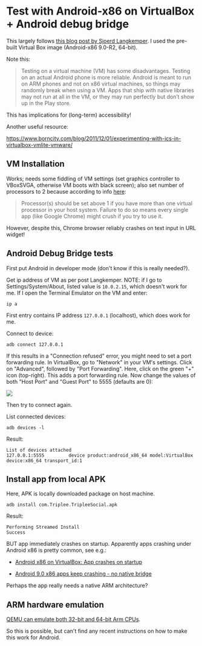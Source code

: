 # Test with Android-x86 on VirtualBox + Android debug bridge

This largely follows [this blog post by Sjoerd Langkemper](https://www.sjoerdlangkemper.nl/2020/05/06/testing-android-apps-on-a-virtual-machine/). I used the pre-built Virtual Box image (Android-x86 9.0-R2, 64-bit). 

Note this:

> Testing on a virtual machine (VM) has some disadvantages. Testing on an actual Android phone is more reliable. Android is meant to run on ARM phones and not on x86 virtual machines, so things may randomly break when using a VM. Apps that ship with native libraries may not run at all in the VM, or they may run perfectly but don’t show up in the Play store.

This has implications for (long-term) accessibility!

Another useful resource:

<https://www.borncity.com/blog/2011/12/01/experimenting-with-ics-in-virtualbox-vmlite-vmware/>

## VM Installation

Works; needs some fiddling of VM settings (set graphics controller to VBoxSVGA, otherwise VM boots with black screen); also set number of processors to 2 because according to info [here](https://www.android-x86.org/documentation/virtualbox.html):

> Processor(s) should be set above 1 if you have more than one virtual processor in your host system. Failure to do so means every single app (like Google Chrome) might crush if you try to use it.

However, despite this, Chrome browser reliably crashes on text input in URL widget!

## Android Debug Bridge tests

First put Android in developer mode (don't know if this is really needed?).

Get ip address of VM as per post Langkemper. NOTE: if I go to Settings/System/About, listed value is `10.0.2.15`, which doesn't work for me. If I open the Terminal Emulator on the VM and enter:

```
ip a
```
 
First entry contains IP address `127.0.0.1` (localhost), which does work for me.

Connect to device:

```
adb connect 127.0.0.1
```

If this results in a "Connection refused" error, you might need to set a port forwarding rule. In VirtualBox, go to "Network" in your VM's settings. Click on "Advanced", followed by "Port Forwarding". Here, click on the green "+" icon (top-right). This adds a port forwarding rule. Now change the values of both "Host Port" and "Guest Port" to 5555 (defaults are 0):

![](.img/vbox-ptforward.png)

Then try to connect again.

List connected devices:

```
adb devices -l
```

Result:

```
List of devices attached
127.0.0.1:5555         device product:android_x86_64 model:VirtualBox device:x86_64 transport_id:1
```

## Install app from local APK

Here, APK is locally downloaded package on host machine.

```
adb install com.Triplee.TripleeSocial.apk
```

Result:

```
Performing Streamed Install
Success
```

BUT app immediately crashes on startup. Apparently apps crashing under Android x86 is pretty common, see e.g.:

- [Android x86 on VirtualBox: App crashes on startup](https://stackoverflow.com/questions/60120347/android-x86-on-virtualbox-app-crashes-on-startup)

- [Android 9.0 x86 apps keep crashing - no native bridge](https://android.stackexchange.com/questions/225403/android-9-0-x86-apps-keep-crashing-no-native-bridge)

Perhaps the app really needs a native ARM architecture? 

## ARM hardware emulation

[QEMU can emulate both 32-bit and 64-bit Arm CPUs](https://qemu.readthedocs.io/en/latest/system/target-arm.html). 

So this is possible, but can't find any recent instructions on how to make this work for Android.